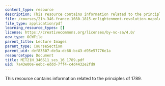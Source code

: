 ```yaml
---
content_type: resource
description: This resource contains information related to the principles of 1789.
file: /courses/21h-346-france-1660-1815-enlightenment-revolution-napoleon-spring-2011/7a43e00eeebceddd7ff4c4d4432e2fd9_MIT21H_346S11_ses_16_1789.pdf
file_type: application/pdf
learning_resource_types: []
license: https://creativecommons.org/licenses/by-nc-sa/4.0/
ocw_type: OCWFile
parent_title: Lecture Images
parent_type: CourseSection
parent_uid: def83507-de3a-dc68-bc43-d95e57776e1a
resourcetype: Document
title: MIT21H_346S11_ses_16_1789.pdf
uid: 7a43e00e-eebc-eddd-7ff4-c4d4432e2fd9
---
```

This resource contains information related to the principles of 1789.